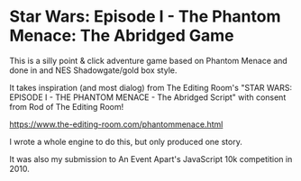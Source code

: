 Star Wars: Episode I - The Phantom Menace: The Abridged Game
=======

This is a silly point & click adventure game based on Phantom Menace and done in and NES Shadowgate/gold box style.

It takes inspiration (and most dialog) from The Editing Room's "STAR WARS: EPISODE I - THE PHANTOM MENACE - The Abridged Script" with consent from Rod of The Editing Room!

https://www.the-editing-room.com/phantommenace.html

I wrote a whole engine to do this, but only produced one story.

It was also my submission to An Event Apart's JavaScript 10k competition in 2010.